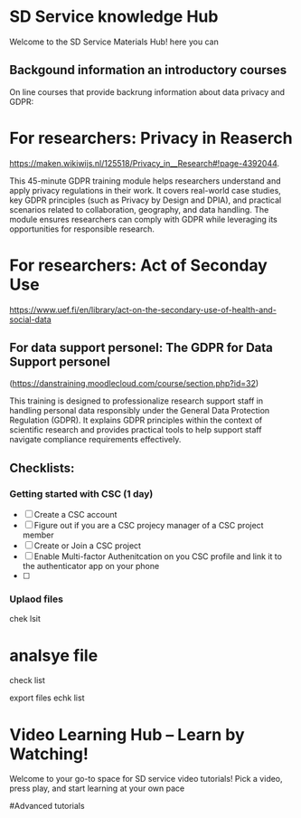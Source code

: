# SD Service knowledge Hub 

Welcome to the SD Service Materials Hub! here you can 


## Backgound information an introductory courses

On line courses that provide backrung information about data privacy and GDPR: 


# For researchers:  Privacy in Reaserch  

https://maken.wikiwijs.nl/125518/Privacy_in__Research#!page-4392044.

This 45-minute GDPR training module helps researchers understand and apply privacy regulations in their work. 
It covers real-world case studies, key GDPR principles (such as Privacy by Design and DPIA), and practical
scenarios related to collaboration, geography, and data handling. 
The module ensures researchers can comply with GDPR while leveraging its opportunities for 
responsible research.

# For researchers: Act of Seconday Use

https://www.uef.fi/en/library/act-on-the-secondary-use-of-health-and-social-data



## For data support personel: The GDPR for Data Support personel

(https://danstraining.moodlecloud.com/course/section.php?id=32)

This training is designed to professionalize research support staff in handling personal data responsibly
under the General Data Protection Regulation (GDPR). It explains GDPR principles within the context
of scientific research and provides practical tools to help support staff navigate
compliance requirements effectively.





## Checklists: 

### Getting started with CSC (1 day)

- [ ] Create a CSC account
- [ ] Figure out if you are a CSC projecy manager of a CSC project member
- [ ] Create or Join a CSC project
- [ ] Enable Multi-factor Authenitcation on you CSC profile and link it to the authenticator app on your phone
- [ ]


### Uplaod files
chek lsit



# analsye file
check list


export files
echk list




# Video Learning Hub – Learn by Watching!

Welcome to your go-to space for SD service video tutorials! Pick a video, press play, and start learning at your own pace



#Advanced tutorials


